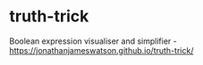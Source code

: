 # truth-trick
Boolean expression visualiser and simplifier - https://jonathanjameswatson.github.io/truth-trick/

